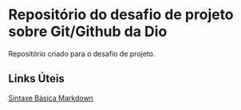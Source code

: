 # Repositório do desafio de projeto sobre Git/Github da Dio
Repositório criado para o desafio de projeto.

## Links Úteis
[Sintaxe Básica Markdown](https://www.markdownguide.org/basic-syntax/)
